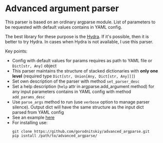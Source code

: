
# Advanced argument parser

This parser is based on an ordinary argparse module.
List of parameters to be requested with default values contains in YAML config.  

The best library for these purpose is the [Hydra](https://hydra.cc). If it's possible, then it is better to try Hydra.
In cases when Hydra is not available, I use this parser.  

Key points:
- Config with default values for params requires as path to YAML file or `Dict[str, Any]` object
- This parser maintains the structure of stacked dictionaries with **only one level**
  (required type `Dict[str, Union[Any, Dict[str, Any]]]`)
- Set own description of the parser with method `set_parser_desc`
- Set a help description (`help` attr in argparse.add_argument method) for any input parameters 
  contains in YAML config with method `add_params_desc`
- Use `parse_args` method to run (use `verbose` option to manage parser silence). 
  Output dict will have the same structure as the input dict parsed from YAML config
- See an example [here](https://github.com/gorodnitskiy/advanced_parser/tree/master/example)
- For installing use:
  ```
  git clone https://github.com/gorodnitskiy/advanced_argparse.git
  pip isntall /path/to/advanced_argparse/
  ```
